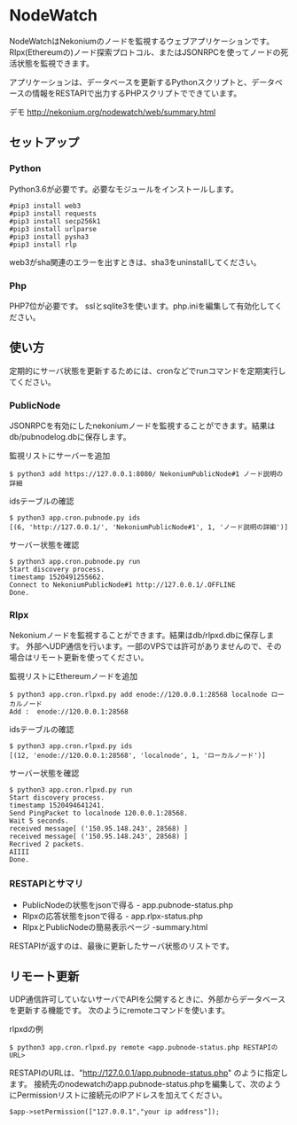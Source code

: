 # NodeWatch


NodeWatchはNekoniumのノードを監視するウェブアプリケーションです。Rlpx(Ethereumの)ノード探索プロトコル、またはJSONRPCを使ってノードの死活状態を監視できます。

アプリケーションは、データベースを更新するPythonスクリプトと、データベースの情報をRESTAPIで出力するPHPスクリプトでできています。

デモ
http://nekonium.org/nodewatch/web/summary.html

## セットアップ

### Python
Python3.6が必要です。必要なモジュールをインストールします。
~~~~
#pip3 install web3 
#pip3 install requests
#pip3 install secp256k1 
#pip3 install urlparse
#pip3 install pysha3
#pip3 install rlp
~~~~
web3がsha関連のエラーを出すときは、sha3をuninstallしてください。

### Php
PHP7位が必要です。
sslとsqlite3を使います。php.iniを編集して有効化してください。

## 使い方

定期的にサーバ状態を更新するためには、cronなどでrunコマンドを定期実行してください。

### PublicNode
JSONRPCを有効にしたnekoniumノードを監視することができます。結果はdb/pubnodelog.dbに保存します。

監視リストにサーバーを追加
~~~~
$ python3 add https://127.0.0.1:8080/ NekoniumPublicNode#1 ノード説明の詳細
~~~~

idsテーブルの確認
~~~~
$ python3 app.cron.pubnode.py ids
[(6, 'http://127.0.0.1/', 'NekoniumPublicNode#1', 1, 'ノード説明の詳細')]
~~~~

サーバー状態を確認
~~~~
$ python3 app.cron.pubnode.py run
Start discovery process.
timestamp 1520491255662.
Connect to NekoniumPublicNode#1 http://127.0.0.1/.OFFLINE
Done.
~~~~

### Rlpx
Nekoniumノードを監視することができます。結果はdb/rlpxd.dbに保存します。
外部へUDP通信を行います。一部のVPSでは許可がありませんので、その場合はリモート更新を使ってください。

監視リストにEthereumノードを追加
~~~~
$ python3 app.cron.rlpxd.py add enode://120.0.0.1:28568 localnode ローカルノード
Add :  enode://120.0.0.1:28568
~~~~

idsテーブルの確認
~~~~
$ python3 app.cron.rlpxd.py ids
[(12, 'enode://120.0.0.1:28568', 'localnode', 1, 'ローカルノード')]
~~~~

サーバー状態を確認
~~~~
$ python3 app.cron.rlpxd.py run
Start discovery process.
timestamp 1520494641241.
Send PingPacket to localnode 120.0.0.1:28568.
Wait 5 seconds.
received message[ ('150.95.148.243', 28568) ]
received message[ ('150.95.148.243', 28568) ]
Recrived 2 packets.
AIIII
Done.
~~~~



### RESTAPIとサマリ

+ PublicNodeの状態をjsonで得る - app.pubnode-status.php
+ Rlpxの応答状態をjsonで得る - app.rlpx-status.php
+ RlpxとPublicNodeの簡易表示ページ -summary.html

RESTAPIが返すのは、最後に更新したサーバ状態のリストです。

## リモート更新

UDP通信許可していないサーバでAPIを公開するときに、外部からデータベースを更新する機能です。
次のようにremoteコマンドを使います。

rlpxdの例
~~~~
$ python3 app.cron.rlpxd.py remote <app.pubnode-status.php RESTAPIのURL>
~~~~
RESTAPIのURLは、"http://127.0.0.1/app.pubnode-status.php" のように指定します。
接続先のnodewatchのapp.pubnode-status.phpを編集して、次のようにPermissionリストに接続元のIPアドレスを加えてください。
~~~~
$app->setPermission(["127.0.0.1","your ip address"]);
~~~~
